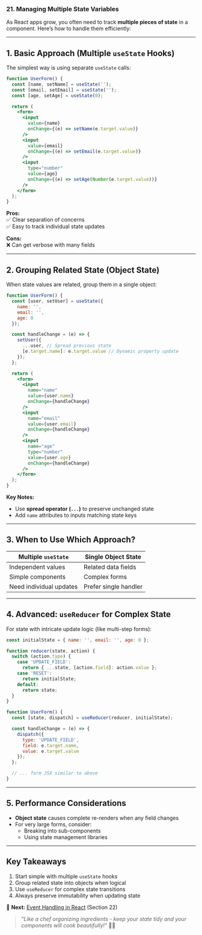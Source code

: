 ### **21. Managing Multiple State Variables**  

As React apps grow, you often need to track **multiple pieces of state** in a component. Here’s how to handle them efficiently:

---

## **1. Basic Approach (Multiple `useState` Hooks)**
The simplest way is using separate `useState` calls:

```jsx
function UserForm() {
  const [name, setName] = useState('');
  const [email, setEmail] = useState('');
  const [age, setAge] = useState(0);

  return (
    <form>
      <input 
        value={name} 
        onChange={(e) => setName(e.target.value)} 
      />
      <input
        value={email}
        onChange={(e) => setEmail(e.target.value)}
      />
      <input
        type="number"
        value={age}
        onChange={(e) => setAge(Number(e.target.value))}
      />
    </form>
  );
}
```
**Pros:**  
✅ Clear separation of concerns  
✅ Easy to track individual state updates  

**Cons:**  
❌ Can get verbose with many fields  

---

## **2. Grouping Related State (Object State)**
When state values are related, group them in a single object:

```jsx
function UserForm() {
  const [user, setUser] = useState({
    name: '',
    email: '',
    age: 0
  });

  const handleChange = (e) => {
    setUser({
      ...user, // Spread previous state
      [e.target.name]: e.target.value // Dynamic property update
    });
  };

  return (
    <form>
      <input
        name="name"
        value={user.name}
        onChange={handleChange}
      />
      <input
        name="email"
        value={user.email}
        onChange={handleChange}
      />
      <input
        name="age"
        type="number"
        value={user.age}
        onChange={handleChange}
      />
    </form>
  );
}
```
**Key Notes:**  
- Use **spread operator (`...`)** to preserve unchanged state  
- Add `name` attributes to inputs matching state keys  

---

## **3. When to Use Which Approach?**

| **Multiple `useState`** | **Single Object State** |
|-------------------------|------------------------|
| Independent values | Related data fields |
| Simple components | Complex forms |
| Need individual updates | Prefer single handler |

---

## **4. Advanced: `useReducer` for Complex State**
For state with intricate update logic (like multi-step forms):

```jsx
const initialState = { name: '', email: '', age: 0 };

function reducer(state, action) {
  switch (action.type) {
    case 'UPDATE_FIELD':
      return { ...state, [action.field]: action.value };
    case 'RESET':
      return initialState;
    default:
      return state;
  }
}

function UserForm() {
  const [state, dispatch] = useReducer(reducer, initialState);

  const handleChange = (e) => {
    dispatch({
      type: 'UPDATE_FIELD',
      field: e.target.name,
      value: e.target.value
    });
  };

  // ... form JSX similar to above
}
```

---

## **5. Performance Considerations**
- **Object state** causes complete re-renders when any field changes  
- For very large forms, consider:
  - Breaking into sub-components  
  - Using state management libraries  

---

## **Key Takeaways**
1. Start simple with multiple `useState` hooks  
2. Group related state into objects when logical  
3. Use `useReducer` for complex state transitions  
4. Always preserve immutability when updating state  

🚀 **Next:** [Event Handling in React](#) (Section 22)  

> *"Like a chef organizing ingredients - keep your state tidy and your components will cook beautifully!"* 👨🍳